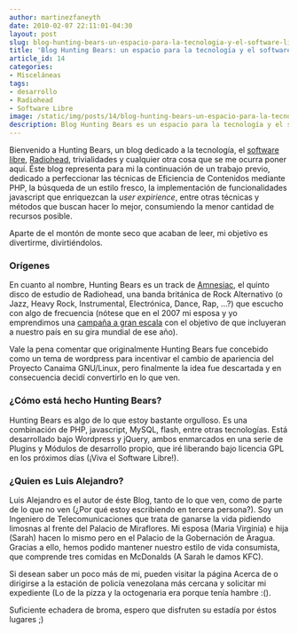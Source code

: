 ```yaml
---
author: martinezfaneyth
date: 2010-02-07 22:11:01-04:30
layout: post
slug: blog-hunting-bears-un-espacio-para-la-tecnologia-y-el-software-libre
title: 'Blog Hunting Bears: un espacio para la tecnología y el software libre'
article_id: 14
categories:
- Misceláneas
tags:
- desarrollo
- Radiohead
- Software Libre
image: /static/img/posts/14/blog-hunting-bears-un-espacio-para-la-tecnologia-y-el-software-libre__1.jpg
description: Blog Hunting Bears es un espacio para la tecnología y el software libre.
---
```


Bienvenido a Hunting Bears, un blog dedicado a la tecnología, el [software libre](http://www.gnu.org/philosophy/free-sw.es.html), [Radiohead](http://es.wikipedia.org/wiki/Radiohead), trivialidades y cualquier otra cosa que se me ocurra poner aquí. Éste blog representa para mi la continuación de un trabajo previo, dedicado a perfeccionar las técnicas de Eficiencia de Contenidos mediante PHP, la búsqueda de un estilo fresco, la implementación de funcionalidades javascript que enriquezcan la _user expirience_, entre otras técnicas y métodos que buscan hacer lo mejor, consumiendo la menor cantidad de recursos posible.

Aparte de el montón de monte seco que acaban de leer, mi objetivo es divertirme, divirtiéndolos.

### Orígenes

En cuanto al nombre, Hunting Bears es un track de [Amnesiac](http://es.wikipedia.org/wiki/Amnesiac), el quinto disco de estudio de Radiohead, una banda británica de Rock Alternativo (o Jazz, Heavy Rock, Instrumental, Electrónica, Dance, Rap, ...?) que escucho con algo de frecuencia (nótese que en el 2007 mi esposa y yo emprendimos una [campaña a gran escala](http://www.facebook.com/groups/radioheadvzla) con el objetivo de que incluyeran a nuestro país en su gira mundial de ese año).

Vale la pena comentar que originalmente Hunting Bears fue concebido como un tema de wordpress para incentivar el cambio de apariencia del Proyecto Canaima GNU/Linux, pero finalmente la idea fue descartada y en consecuencia decidí convertirlo en lo que ven.

### ¿Cómo está hecho Hunting Bears?

Hunting Bears es algo de lo que estoy bastante orgulloso. Es una combinación de PHP, javascript, MySQL, flash, entre otras tecnologías. Está desarrollado bajo Wordpress y jQuery, ambos enmarcados en una serie de Plugins y Módulos de desarrollo propio, que iré liberando bajo licencia GPL en los próximos días (¡Viva el Software Libre!).

### ¿Quien es Luis Alejandro?

Luis Alejandro es el autor de éste Blog, tanto de lo que ven, como de parte de lo que no ven (¿Por qué estoy escribiendo en tercera persona?). Soy un Ingeniero de Telecomunicaciones que trata de ganarse la vida pidiendo limosnas al frente del Palacio de Miraflores. Mi esposa (Maria Virginia) e hija (Sarah) hacen lo mismo pero en el Palacio de la Gobernación de Aragua. Gracias a ello, hemos podido mantener nuestro estilo de vida consumista, que comprende tres comidas en McDonalds (A Sarah le damos KFC).

Si desean saber un poco más de mi, pueden visitar la página Acerca de o dirigirse a la estación de policía venezolana más cercana y solicitar mi expediente (Lo de la pizza y la octogenaria era porque tenía hambre :().

Suficiente echadera de broma, espero que disfruten su estadía por éstos lugares ;)
